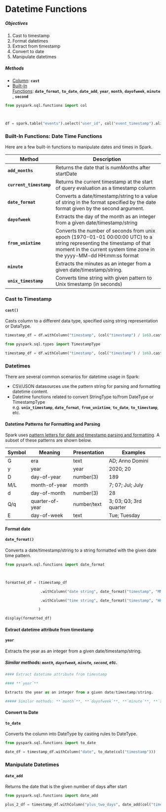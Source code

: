 # Datetime Functions

##### Objectives

1. Cast to timestamp
2. Format datetimes
3. Extract from timestamp
4. Convert to date
5. Manipulate datetimes

##### Methods

- [Column](https://spark.apache.org/docs/latest/api/python/reference/pyspark.sql/column.html): **`cast`**
- [Built-In Functions](https://spark.apache.org/docs/latest/api/python/reference/pyspark.sql/functions.html#datetime-functions): **`date_format`**, **`to_date`**, **`date_add`**, **`year`**, **`month`**, **`dayofweek`**, **`minute`**, **`second`**

```python
from pyspark.sql.functions import col

  

df = spark.table("events").select("user_id", col("event_timestamp").alias("timestamp"))
```

### Built-In Functions: Date Time Functions

Here are a few built-in functions to manipulate dates and times in Spark.

|Method|Description|
|---|---|
|**`add_months`**|Returns the date that is numMonths after startDate|
|**`current_timestamp`**|Returns the current timestamp at the start of query evaluation as a timestamp column|
|**`date_format`**|Converts a date/timestamp/string to a value of string in the format specified by the date format given by the second argument.|
|**`dayofweek`**|Extracts the day of the month as an integer from a given date/timestamp/string|
|**`from_unixtime`**|Converts the number of seconds from unix epoch (1970-01-01 00:00:00 UTC) to a string representing the timestamp of that moment in the current system time zone in the yyyy-MM-dd HH:mm:ss format|
|**`minute`**|Extracts the minutes as an integer from a given date/timestamp/string.|
|**`unix_timestamp`**|Converts time string with given pattern to Unix timestamp (in seconds)|

### Cast to Timestamp

#### **`cast()`**

Casts column to a different data type, specified using string representation or DataType.


```python
timestamp_df = df.withColumn("timestamp", (col("timestamp") / 1e6).cast("timestamp"))

from pyspark.sql.types import TimestampType

timestamp_df = df.withColumn("timestamp", (col("timestamp") / 1e6).cast(TimestampType()))
```

### Datetimes

There are several common scenarios for datetime usage in Spark:

- CSV/JSON datasources use the pattern string for parsing and formatting datetime content.
- Datetime functions related to convert StringType to/from DateType or TimestampType e.g. **`unix_timestamp`**, **`date_format`**, **`from_unixtime`**, **`to_date`**, **`to_timestamp`**, etc.

#### Datetime Patterns for Formatting and Parsing

Spark uses [pattern letters for date and timestamp parsing and formatting](https://spark.apache.org/docs/latest/sql-ref-datetime-pattern.html). A subset of these patterns are shown below.

|Symbol|Meaning|Presentation|Examples|
|---|---|---|---|
|G|era|text|AD; Anno Domini|
|y|year|year|2020; 20|
|D|day-of-year|number(3)|189|
|M/L|month-of-year|month|7; 07; Jul; July|
|d|day-of-month|number(3)|28|
|Q/q|quarter-of-year|number/text|3; 03; Q3; 3rd quarter|
|E|day-of-week|text|Tue; Tuesday|



#### Format date

#### **`date_format()`**

Converts a date/timestamp/string to a string formatted with the given date time pattern.

```python
from pyspark.sql.functions import date_format

  

formatted_df = (timestamp_df

                .withColumn("date string", date_format("timestamp", "MMMM dd, yyyy"))

                .withColumn("time string", date_format("timestamp", "HH:mm:ss.SSSSSS"))

               )

display(formatted_df)
```

#### Extract datetime attribute from timestamp

#### **`year`**

Extracts the year as an integer from a given date/timestamp/string.

##### Similar methods: **`month`**, **`dayofweek`**, **`minute`**, **`second`**, etc.
```python
#### Extract datetime attribute from timestamp

#### **`year`**

Extracts the year as an integer from a given date/timestamp/string.

##### Similar methods: **`month`**, **`dayofweek`**, **`minute`**, **`second`**, etc.
```

#### Convert to Date

#### **`to_date`**

Converts the column into DateType by casting rules to DateType.

```python
from pyspark.sql.functions import to_date

date_df = timestamp_df.withColumn("date", to_date(col("timestamp")))
```

### Manipulate Datetimes

#### **`date_add`**

Returns the date that is the given number of days after start

```python
from pyspark.sql.functions import date_add

plus_2_df = timestamp_df.withColumn("plus_two_days", date_add(col("timestamp"), 2))
```